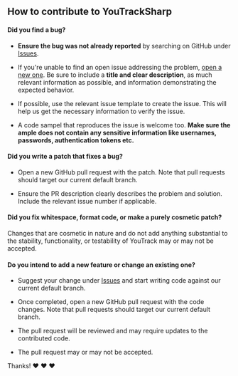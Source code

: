 ## How to contribute to YouTrackSharp

#### **Did you find a bug?**

* **Ensure the bug was not already reported** by searching on GitHub under [Issues](https://github.com/JetBrains/YouTrackSharp/issues).

* If you're unable to find an open issue addressing the problem, [open a new one](https://github.com/JetBrains/YouTrackSharp/issues/new). Be sure to include a **title and clear description**, as much relevant information as possible, and information demonstrating the expected behavior.

* If possible, use the relevant issue template to create the issue. This will help us get the necessary information to verify the issue.

* A code sampel that reproduces the issue is welcome too. **Make sure the ample does not contain any sensitive information like usernames, passwords, authentication tokens etc.**

#### **Did you write a patch that fixes a bug?**

* Open a new GitHub pull request with the patch. Note that pull requests should target our current default branch.

* Ensure the PR description clearly describes the problem and solution. Include the relevant issue number if applicable.

#### **Did you fix whitespace, format code, or make a purely cosmetic patch?**

Changes that are cosmetic in nature and do not add anything substantial to the stability, functionality, or testability of YouTrack may or may not be accepted.

#### **Do you intend to add a new feature or change an existing one?**

* Suggest your change under [Issues](https://github.com/JetBrains/YouTrackSharp/issues) and start writing code against our current default branch.

* Once completed, open a new GitHub pull request with the code changes. Note that pull requests should target our current default branch.

* The pull request will be reviewed and may require updates to the contributed code.

* The pull request may or may not be accepted.

Thanks! :heart: :heart: :heart:
